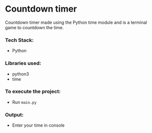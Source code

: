 # Countdown timer
Countdown timer made using the Python time module and is a terminal game to countdown the time.


### Tech Stack:
+ Python

### Libraries used:
+ python3
+ time


### To execute the project:
+ Run `main.py`

### Output:
+ Enter your time in console 
